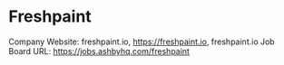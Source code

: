 # Freshpaint

Company Website: freshpaint.io, https://freshpaint.io, freshpaint.io
Job Board URL: https://jobs.ashbyhq.com/freshpaint